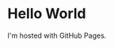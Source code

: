 <!DOCTYPE html>
<html lang="pt-BR">
<head>
    <meta charset="UTF-8">
    <meta http-equiv="X-UA-Compatible" content="IE=edge">
    <meta name="viewport" content="width=device-width, initial-scale=1.0">
    <title>Arcano Dev</title>
</head>
<body>
    <h1>Hello World</h1>
    <p>I'm hosted with GitHub Pages.</p>
</body>
</html>
